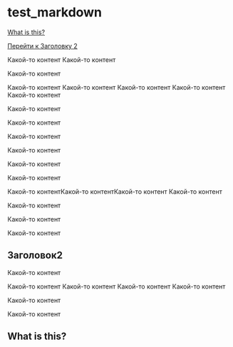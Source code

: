 # test_markdown


[What is this?](#what-is-this)


[Перейти к Заголовку 2](#title2)

Какой-то контент
Какой-то контент

Какой-то контент

Какой-то контент
Какой-то контент
Какой-то контент
Какой-то контент
Какой-то контент




Какой-то контент


Какой-то контент

Какой-то контент

Какой-то контент


Какой-то контент

Какой-то контент


Какой-то контентКакой-то контентКакой-то контент
Какой-то контент

Какой-то контент

Какой-то контент

Какой-то контент

## <a id="title2">Заголовок2</a>
Какой-то контент



Какой-то контент
Какой-то контент
Какой-то контент
Какой-то контент

Какой-то контент

Какой-то контент






## What is this?
